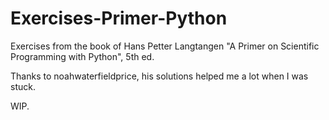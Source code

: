 # Exercises-Primer-Python
Exercises from the book of Hans Petter Langtangen "A Primer on Scientific Programming with Python", 5th ed. 

Thanks to noahwaterfieldprice, his solutions helped me a lot when I was stuck. 

WIP.
